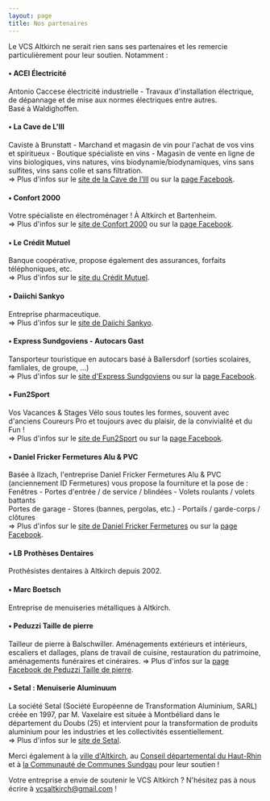 ```yaml
---
layout: page
title: Nos partenaires
---
```



Le VCS Altkirch ne serait rien sans ses partenaires et les remercie particulièrement pour leur soutien. Notamment :

#### • ACEI Électricité

Antonio Caccese électricité industrielle - Travaux d'installation électrique, de dépannage et de mise aux normes électriques entre autres.  
Basé à Waldighoffen.

#### • La Cave de L'Ill

Caviste à Brunstatt - Marchand et magasin de vin pour l'achat de vos vins et spiritueux - Boutique spécialiste en vins - Magasin de vente en ligne de vins biologiques, vins natures, vins biodynamie/biodynamiques, vins sans sulfites, vins sans colle et sans filtration.  
=> Plus d'infos sur le [site de la Cave de l'Ill](https://www.lacavedelill.fr/) ou sur la [page Facebook](https://www.facebook.com/lacavedelillcom/).

#### • Confort 2000

Votre spécialiste en électroménager ! À Altkirch et Bartenheim.  
=> Plus d'infos sur le [site de Confort 2000](https://www.confort2000.fr/) ou sur la [page Facebook](https://www.facebook.com/Confort2000/).

#### • Le Crédit Mutuel

Banque coopérative, propose également des assurances, forfaits téléphoniques, etc.  
=> Plus d'infos sur le [site du Crédit Mutuel](http://www.credit-mutuel.fr).

#### • Daiichi Sankyo

Entreprise pharmaceutique.  
=> Plus d'infos sur le [site de Daiichi Sankyo](http://www.daiichi-sankyo.fr).

#### • Express Sundgoviens - Autocars Gast

Tansporteur touristique en autocars basé à Ballersdorf (sorties scolaires, famliales, de groupe, ...)  
=> Plus d'infos sur le [site d'Express Sundgoviens](http://www.express-sundgoviens.info) ou sur la [page Facebook](https://www.facebook.com/Express-Sundgoviens-486717881526026/).

#### • Fun2Sport

Vos Vacances & Stages Vélo sous toutes les formes, souvent avec d'anciens Coureurs Pro et toujours avec du plaisir, de la convivialité et du Fun !  
=> Plus d'infos sur le [site de Fun2Sport](http://www.fun2sport.fr/) ou sur la [page Facebook](https://www.facebook.com/alain.lamy.fun2sport.fr/).

#### • Daniel Fricker Fermetures Alu & PVC

Basée à Ilzach, l'entreprise Daniel Fricker Fermetures Alu & PVC (anciennement ID Fermetures) vous propose la fourniture et la pose de :  
Fenêtres - Portes d'entrée / de service / blindées - Volets roulants / volets battants  
Portes de garage - Stores (bannes, pergolas, etc.) - Portails / garde-corps / clôtures  
=> Plus d'infos sur le [site de Daniel Fricker Fermetures](http://www.danielfricker-fermetures.fr/) ou sur la [page Facebook](https://www.facebook.com/DanielFrickerFermetures).

#### • LB Prothèses Dentaires

Prothésistes dentaires à Altkirch depuis 2002.  

#### • Marc Boetsch

Entreprise de menuiseries métalliques à Altkirch.

#### • Peduzzi Taille de pierre

Tailleur de pierre à Balschwiller. Aménagements extérieurs et intérieurs, escaliers et dallages, plans de travail de cuisine, restauration du patrimoine, aménagements funéraires et cinéraires.
=> Plus d'infos sur la [page Facebook de Peduzzi Taille de pierre](https://www.facebook.com/Peduzzi-Taille-de-Pierre-373836173170649).

#### • Setal : Menuiserie Aluminuum

La société Setal (Société Européenne de Transformation Aluminium, SARL) créée en 1997, par M. Vaxelaire est située à Montbéliard dans le département du Doubs (25) et intervient pour la transformation de produits aluminium pour les industries et les collectivités essentiellement.  
=> Plus d'infos sur le [site de Setal](http://www.setal.eu).

Merci également à la [ville d'Altkirch](http://www.mairie-altkirch.fr), au [Conseil départemental du Haut-Rhin](https://www.haut-rhin.fr/) et à [la Communauté de Communes Sundgau](https://www.cc-sundgau.fr/) pour leur soutien !

Votre entreprise a envie de soutenir le VCS Altkirch ? N'hésitez pas à nous écrire à [vcsaltkirch@gmail.com](mailto:vcsaltkirch@gmail.com) !

